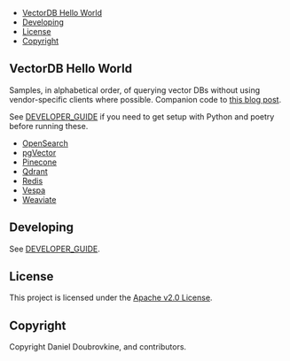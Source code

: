 - [VectorDB Hello World](#vectordb-hello-world)
- [Developing](#developing)
- [License](#license)
- [Copyright](#copyright)

## VectorDB Hello World

Samples, in alphabetical order, of querying vector DBs without using vendor-specific clients where possible. Companion code to [this blog post](https://code.dblock.org/2023/06/16/getting-started-with-vector-dbs-in-python.html). 

See [DEVELOPER_GUIDE](DEVELOPER_GUIDE.md) if you need to get setup with Python and poetry before running these.

* [OpenSearch](src/open_search/README.md)
* [pgVector](src/pg_vector/README.md)
* [Pinecone](src/pinecone/README.md)
* [Qdrant](src/qdrant/README.md)
* [Redis](src/redis/README.md)
* [Vespa](src/vespa/README.md)
* [Weaviate](src/weaviate/README.md)

## Developing

See [DEVELOPER_GUIDE](DEVELOPER_GUIDE.md).

## License

This project is licensed under the [Apache v2.0 License](LICENSE.txt).

## Copyright

Copyright Daniel Doubrovkine, and contributors.

